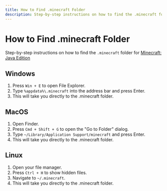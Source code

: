 ```yaml
---
title: How to Find .minecraft Folder
description: Step-by-step instructions on how to find the .minecraft folder for Minecraft Java Edition
---
```


# How to Find .minecraft Folder

<!-- TODO: Needs screenshots -->

Step-by-step instructions on how to find the `.minecraft` folder for [Minecraft: Java Edition](https://minecraft.wiki/w/Java_Edition)

## Windows

1. Press `Win + E` to open File Explorer.
1. Type `%appdata%\.minecraft` into the address bar and press Enter.
1. This will take you directly to the .minecraft folder.

## MacOS

1. Open Finder.
1. Press `Cmd + Shift + G` to open the "Go to Folder" dialog.
1. Type `~/Library/Application Support/minecraft` and press Enter.
1. This will take you directly to the .minecraft folder.

## Linux

1. Open your file manager.
1. Press `Ctrl + H` to show hidden files.
1. Navigate to `~/.minecraft`.
1. This will take you directly to the .minecraft folder.
